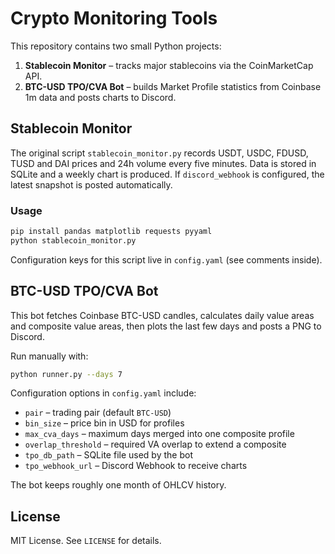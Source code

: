 # Crypto Monitoring Tools

This repository contains two small Python projects:

1. **Stablecoin Monitor** – tracks major stablecoins via the CoinMarketCap API.
2. **BTC-USD TPO/CVA Bot** – builds Market Profile statistics from Coinbase 1m data and posts charts to Discord.

## Stablecoin Monitor

The original script `stablecoin_monitor.py` records USDT, USDC, FDUSD, TUSD and DAI prices and 24h volume every five minutes. Data is stored in SQLite and a weekly chart is produced. If `discord_webhook` is configured, the latest snapshot is posted automatically.

### Usage

```bash
pip install pandas matplotlib requests pyyaml
python stablecoin_monitor.py
```

Configuration keys for this script live in `config.yaml` (see comments inside).

## BTC-USD TPO/CVA Bot

This bot fetches Coinbase BTC-USD candles, calculates daily value areas and composite value areas, then plots the last few days and posts a PNG to Discord.

Run manually with:

```bash
python runner.py --days 7
```

Configuration options in `config.yaml` include:

- `pair` – trading pair (default `BTC-USD`)
- `bin_size` – price bin in USD for profiles
- `max_cva_days` – maximum days merged into one composite profile
- `overlap_threshold` – required VA overlap to extend a composite
- `tpo_db_path` – SQLite file used by the bot
- `tpo_webhook_url` – Discord Webhook to receive charts

The bot keeps roughly one month of OHLCV history.

## License

MIT License. See `LICENSE` for details.

